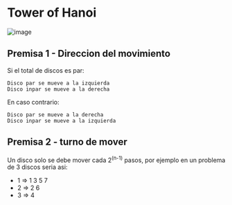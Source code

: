 # Tower of Hanoi

![image](https://user-images.githubusercontent.com/28797741/137547086-5a4d159a-3c7a-4cfd-87d8-3abd3c957ffd.png)

## Premisa 1 - Direccion del movimiento

Si el total de discos es par:

    Disco par se mueve a la izquierda
    Disco inpar se mueve a la derecha
    
En caso contrario:

    Disco par se mueve a la derecha
    Disco inpar se mueve a la izquierda
    

## Premisa 2 - turno de mover

Un disco solo se debe mover cada 2<sup>(n-1)</sup> pasos, por ejemplo en un problema de 3 discos seria asi:
- 1 => 1 3 5 7
- 2 => 2 6
- 3 => 4

